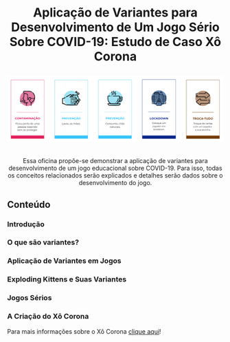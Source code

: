 <h1 align="center">

Aplicação de Variantes para Desenvolvimento de Um Jogo Sério Sobre COVID-19: Estudo de Caso Xô Corona

<p align="center"><img src="imagens/cartas.png" alt="Algumas cartas do jogo Xô Corona" /></p>

</h1>

<p align="center">Essa oficina propõe-se demonstrar a aplicação de variantes para desenvolvimento de um jogo educacional sobre COVID-19. Para isso, todas os conceitos relacionados serão explicados e detalhes serão dados sobre o desenvolvimento do jogo.</p>

## Conteúdo
### Introdução

### O que são variantes?

### Aplicação de Variantes em Jogos

### Exploding Kittens e Suas Variantes

### Jogos Sérios

### A Criação do Xô Corona

Para mais informações sobre o Xô Corona [clique aqui](https://github.com/tekpixo/xo-corona)!
